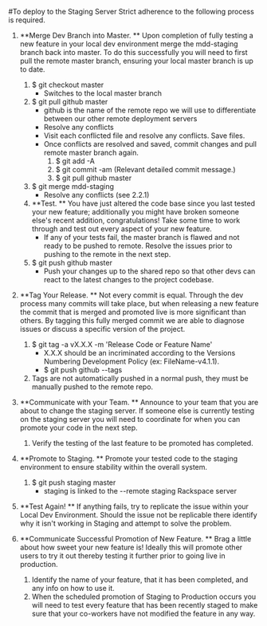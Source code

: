 #To deploy to the Staging Server Strict adherence to the following process is required.
1. **Merge Dev Branch into Master.  **
Upon completion of fully testing a new feature in your local dev environment merge the mdd-staging branch back into master. To do this successfully you will need to first pull the remote master branch, ensuring your local master branch is up to date.
    1. $ git checkout master
        * Switches to the local master branch
    2. $ git pull github master
        * github is the name of the remote repo we will use to differentiate between our other remote deployment servers
        * Resolve any conflicts
        * Visit each conflicted file and resolve any conflicts. Save files.
        * Once conflicts are resolved and saved, commit changes and pull remote master branch again.
            1. $ git add -A
            1. $ git commit -am (Relevant detailed commit message.)
            1. $ git pull github master
    3. $ git merge mdd-staging
        * Resolve any conflicts (see 2.2.1)
    4. **Test.  **
You have just altered the code base since you last tested your new feature; additionally you might have broken someone else's recent addition, congratulations! Take some time to work through and test out every aspect of your new feature.
        * If any of your tests fail, the master branch is flawed and not ready to be pushed to remote. Resolve the issues prior to pushing to the remote in the next step.
    5. $ git push github master
        * Push your changes up to the shared repo so that other devs can react to the latest changes to the project codebase.

2. **Tag Your Release.  **
Not every commit is equal. Through the dev process many commits will take place, but when releasing a new feature the commit that is merged and promoted live is more significant than others. By tagging this fully merged commit we are able to diagnose issues or discuss a specific version of the project. 
    1. $ git tag -a vX.X.X -m 'Release Code or Feature Name'
        * X.X.X should be an incriminated according to the Versions Numbering Development Policy (ex: FileName-v4.1.1).
        * $ git push github --tags
    2. Tags are not automatically pushed in a normal push, they must be manually pushed to the remote repo.
3. **Communicate with your Team.  **
Announce to your team that you are about to change the staging server. If someone else is currently testing on the staging server you will need to coordinate for when you can promote your code in the next step. 
    1. Verify the testing of the last feature to be promoted has completed.
4. **Promote to Staging.  **
Promote your tested code to the staging environment to ensure stability within the overall system. 
    1. $ git push staging master
        * staging is linked to the --remote staging Rackspace server
5. **Test Again!  **
If anything fails, try to replicate the issue within your Local Dev Environment. Should the issue not be replicable there identify why it isn't working in Staging and attempt to solve the problem.
6. **Communicate Successful Promotion of New Feature.  **
Brag a little about how sweet your new feature is! Ideally this will promote other users to try it out thereby testing it further prior to going live in production. 
    1. Identify the name of your feature, that it has been completed, and any info on how to use it.
    2. When the scheduled promotion of Staging to Production occurs you will need to test every feature that has been recently staged to make sure that your co-workers have not modified the feature in any way.

